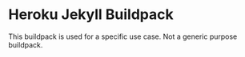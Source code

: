 # Heroku Jekyll Buildpack

This buildpack is used for a specific use case. Not a generic purpose buildpack.
